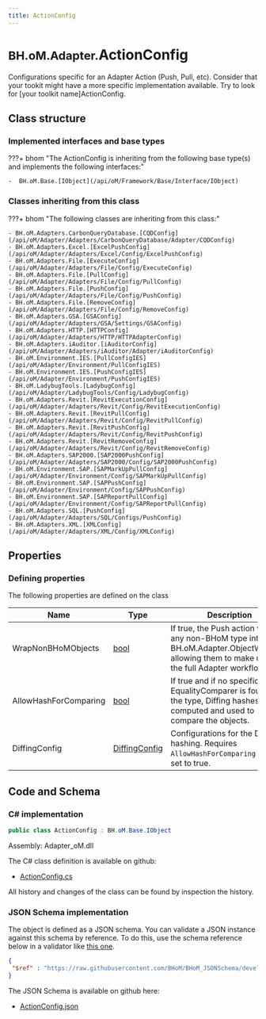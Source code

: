 ```yaml
---
title: ActionConfig
---
```


# <small>BH.oM.Adapter.</small>**ActionConfig**

Configurations specific for an Adapter Action (Push, Pull, etc).
Consider that your tookit might have a more specific implementation available. Try to look for [your toolkit name]ActionConfig.

## Class structure

### Implemented interfaces and base types

???+ bhom "The ActionConfig is inheriting from the following base type(s) and implements the following interfaces:"

    -  BH.oM.Base.[IObject](/api/oM/Framework/Base/Interface/IObject)


### Classes inheriting from this class

???+ bhom "The following classes are inheriting from this class:"

    - BH.oM.Adapters.CarbonQueryDatabase.[CQDConfig](/api/oM/Adapter/Adapters/CarbonQueryDatabase/Adapter/CQDConfig)
    - BH.oM.Adapters.Excel.[ExcelPushConfig](/api/oM/Adapter/Adapters/Excel/Config/ExcelPushConfig)
    - BH.oM.Adapters.File.[ExecuteConfig](/api/oM/Adapter/Adapters/File/Config/ExecuteConfig)
    - BH.oM.Adapters.File.[PullConfig](/api/oM/Adapter/Adapters/File/Config/PullConfig)
    - BH.oM.Adapters.File.[PushConfig](/api/oM/Adapter/Adapters/File/Config/PushConfig)
    - BH.oM.Adapters.File.[RemoveConfig](/api/oM/Adapter/Adapters/File/Config/RemoveConfig)
    - BH.oM.Adapters.GSA.[GSAConfig](/api/oM/Adapter/Adapters/GSA/Settings/GSAConfig)
    - BH.oM.Adapters.HTTP.[HTTPConfig](/api/oM/Adapter/Adapters/HTTP/HTTPAdapterConfig)
    - BH.oM.Adapters.iAuditor.[iAuditorConfig](/api/oM/Adapter/Adapters/iAuditor/Adapter/iAuditorConfig)
    - BH.oM.Environment.IES.[PullConfigIES](/api/oM/Adapter/Environment/PullConfigIES)
    - BH.oM.Environment.IES.[PushConfigIES](/api/oM/Adapter/Environment/PushConfigIES)
    - BH.oM.LadybugTools.[LadybugConfig](/api/oM/Adapter/LadybugTools/Config/LadybugConfig)
    - BH.oM.Adapters.Revit.[RevitExecutionConfig](/api/oM/Adapter/Adapters/Revit/Config/RevitExecutionConfig)
    - BH.oM.Adapters.Revit.[RevitPullConfig](/api/oM/Adapter/Adapters/Revit/Config/RevitPullConfig)
    - BH.oM.Adapters.Revit.[RevitPushConfig](/api/oM/Adapter/Adapters/Revit/Config/RevitPushConfig)
    - BH.oM.Adapters.Revit.[RevitRemoveConfig](/api/oM/Adapter/Adapters/Revit/Config/RevitRemoveConfig)
    - BH.oM.Adapters.SAP2000.[SAP2000PushConfig](/api/oM/Adapter/Adapters/SAP2000/Config/SAP2000PushConfig)
    - BH.oM.Environment.SAP.[SAPMarkUpPullConfig](/api/oM/Adapter/Environment/Config/SAPMarkUpPullConfig)
    - BH.oM.Environment.SAP.[SAPPushConfig](/api/oM/Adapter/Environment/Config/SAPPushConfig)
    - BH.oM.Environment.SAP.[SAPReportPullConfig](/api/oM/Adapter/Environment/Config/SAPReportPullConfig)
    - BH.oM.Adapters.SQL.[PushConfig](/api/oM/Adapter/Adapters/SQL/Configs/PushConfig)
    - BH.oM.Adapters.XML.[XMLConfig](/api/oM/Adapter/Adapters/XML/Config/XMLConfig)


## Properties



### Defining properties

The following properties are defined on the class

| Name             | Type             | Description      | Quantity         |
|------------------|------------------|------------------|------------------|
| WrapNonBHoMObjects | [bool](https://learn.microsoft.com/en-us/dotnet/api/System.Boolean?view=netstandard-2.0) | If true, the Push action wraps any non-BHoM type into a BH.oM.Adapter.ObjectWrapper, allowing them to make use of the full Adapter workflow. | - |
| AllowHashForComparing | [bool](https://learn.microsoft.com/en-us/dotnet/api/System.Boolean?view=netstandard-2.0) | If true and if no specific EqualityComparer is found for the type, Diffing hashes are computed and used to compare the objects. | - |
| DiffingConfig | [DiffingConfig](/api/oM/Framework/Diffing/DiffingConfig) | Configurations for the Diffing hashing. Requires `AllowHashForComparing` to be set to true. | - |


## Code and Schema

### C# implementation

``` C# title="C#"
public class ActionConfig : BH.oM.Base.IObject
```

Assembly: Adapter_oM.dll

The C# class definition is available on github:

- [ActionConfig.cs](https://github.com/BHoM/BHoM_Adapter/blob/develop/Adapter_oM/Settings-Config\ActionConfig.cs)

All history and changes of the class can be found by inspection the history.
### JSON Schema implementation

The object is defined as a JSON schema. You can validate a JSON instance against this schema by reference. To do this, use the schema reference below in a validator like [this one](https://www.jsonschemavalidator.net/).

``` json title="JSON Schema"
{
 "$ref" : "https://raw.githubusercontent.com/BHoM/BHoM_JSONSchema/develop/Adapter_oM/ActionConfig.json"
}
```

The JSON Schema is available on github here:

- [ActionConfig.json](https://github.com/BHoM/BHoM_JSONSchema/blob/develop/Adapter_oM/ActionConfig.json)
